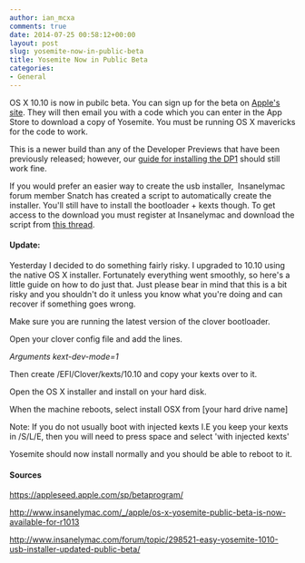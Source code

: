 ```yaml
---
author: ian_mcxa
comments: true
date: 2014-07-25 00:58:12+00:00
layout: post
slug: yosemite-now-in-public-beta
title: Yosemite Now in Public Beta
categories:
- General
---
```


OS X 10.10 is now in pubilc beta. You can sign up for the beta on [Apple's site](https://appleseed.apple.com/sp/betaprogram/). They will then email you with a code which you can enter in the App Store to download a copy of Yosemite. You must be running OS X mavericks for the code to work.

This is a newer build than any of the Developer Previews that have been previously released; however, our [guide for installing the DP1](http://www.skylineosx.com/yosemite-installation-guide/) should still work fine.

If you would prefer an easier way to create the usb installer,  Insanelymac forum member Snatch has created a script to automatically create the installer. You'll still have to install the bootloader + kexts though. To get access to the download you must register at Insanelymac and download the script from [this thread](http://www.insanelymac.com/forum/topic/298521-easy-yosemite-1010-usb-installer-updated-public-beta/).


#### Update:


Yesterday I decided to do something fairly risky. I upgraded to 10.10 using the native OS X installer. Fortunately everything went smoothly, so here's a little guide on how to do just that. Just please bear in mind that this is a bit risky and you shouldn't do it unless you know what you're doing and can recover if something goes wrong.

Make sure you are running the latest version of the clover bootloader.

Open your clover config file and add the lines.

_<key>Arguments</key>_
_<string>kext-dev-mode=1</string>_

Then create /EFI/Clover/kexts/10.10 and copy your kexts over to it.

Open the OS X installer and install on your hard disk.

When the machine reboots, select install OSX from [your hard drive name]

Note: If you do not usually boot with injected kexts I.E you keep your kexts in /S/L/E, then you will need to press space and select 'with injected kexts'

Yosemite should now install normally and you should be able to reboot to it.


#### Sources


https://appleseed.apple.com/sp/betaprogram/

http://www.insanelymac.com/_/apple/os-x-yosemite-public-beta-is-now-available-for-r1013

http://www.insanelymac.com/forum/topic/298521-easy-yosemite-1010-usb-installer-updated-public-beta/
